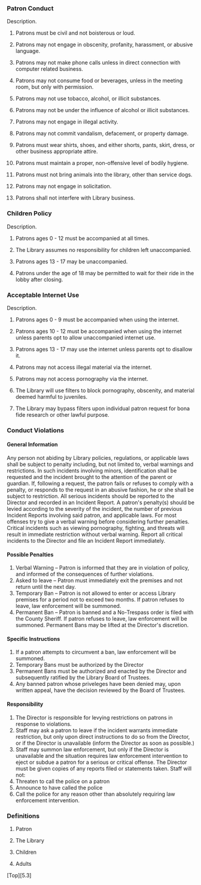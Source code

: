 ### Patron Conduct
Description.

1. Patrons must be civil and not boisterous or loud.

2. Patrons may not engage in obscenity, profanity, harassment, or abusive language.

3. Patrons may not make phone calls unless in direct connection with computer related business.

4. Patrons may not consume food or beverages, unless in the meeting room, but only with permission.

5. Patrons may not use tobacco, alcohol, or illicit substances.

6. Patrons may not be under the influence of alcohol or illicit substances.

7. Patrons may not engage in illegal activity.

8. Patrons may not commit vandalism, defacement, or property damage.

9. Patrons must wear shirts, shoes, and either shorts, pants, skirt, dress, or other business appropriate attire.

10. Patrons must maintain a proper, non-offensive level of bodily hygiene.

11. Patrons must not bring animals into the library, other than service dogs.

12. Patrons may not engage in solicitation.

13. Patrons shall not interfere with Library business.

### Children Policy
Description.

1. Patrons ages 0 - 12 must be accompanied at all times.

2. The Library assumes no responsibility for children left unaccompanied.

3. Patrons ages 13 - 17 may be unaccompanied.

4. Patrons under the age of 18 may be permitted to wait for their ride in the lobby after closing.

### Acceptable Internet Use
Description.

1. Patrons ages 0 - 9 must be accompanied when using the internet.

2. Patrons ages 10 - 12 must be accompanied when using the internet unless parents opt to allow unaccompanied internet use.

2. Patrons ages 13 - 17 may use the internet unless parents opt to disallow it.

3. Patrons may not access illegal material via the internet.

4. Patrons may not access pornography via the internet.

5. The Library will use filters to block pornography, obscenity, and material deemed harmful to juveniles.

6. The Library may bypass filters upon individual patron request for bona fide research or other lawful purpose.

### Conduct Violations

#### General Information
Any person not abiding by Library policies, regulations, or applicable laws shall be subject to penalty including, but not limited to, verbal warnings and restrictions. In such incidents involving minors, identification shall be requested and the incident brought to the attention of the parent or guardian. If, following a request, the patron fails or refuses to comply with a penalty, or responds to the request in an abusive fashion, he or she shall be subject to restriction. All serious incidents should be reported to the Director and recorded in an Incident Report. A patron's penalty(s) should be levied according to the severity of the incident, the number of previous Incident Reports involving said patron, and applicable laws. For most offenses try to give a verbal warning before considering further penalties. Critical incidents such as viewing pornography, fighting, and threats will result in immediate restriction without verbal warning. Report all critical incidents to the Director and file an Incident Report immediately.

#### Possible Penalties
1. Verbal Warning – Patron is informed that they are in violation of policy, and informed of the consequences of further violations.
2. Asked to leave – Patron must immediately exit the premises and not return until the next day.
3. Temporary Ban – Patron is not allowed to enter or access Library premises for a period not to exceed two months. If patron refuses to leave, law enforcement will be summoned.
4. Permanent Ban – Patron is banned and a No-Trespass order is filed with the County Sheriff.  If patron refuses to leave, law enforcement will be summoned. Permanent Bans may be lifted at the Director's discretion.

#### Specific Instructions
1. If a patron attempts to circumvent a ban, law enforcement will be summoned.
2. Temporary Bans must be authorized by the Director
3. Permanent Bans must be authorized and enacted by the Director and subsequently ratified by the Library Board of Trustees.
4. Any banned patron whose priveleges have been denied may, upon written appeal, have the decision reviewed by the Board of Trustees.

#### Responsibility
1. The Director is responsible for levying restrictions on patrons in response to violations.
2. Staff may ask a patron to leave if the incident warrants immediate restriction, but only upon direct instructions to do so from the Director, or if the Director is unavailable (inform the Director as soon as possible.)
3. Staff may summon law enforcement, but only if the Director is unavailable and the situation requires law enforcement intervention to eject or subdue a patron for a serious or critical offense. The Director must be given copies of any reports filed or statements taken.
Staff will not:
4. Threaten to call the police on a patron
5. Announce to have called the police
6. Call the police for any reason other than absolutely requiring law enforcement intervention.

### Definitions

1. Patron

2. The Library

3. Children

4. Adults



[Top][5.3]